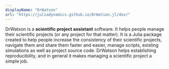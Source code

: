 ```yaml
---
displayName: "DrWatson"
url: "https://juliadynamics.github.io/DrWatson.jl/dev/"
---
```


DrWatson is a **scientific project assistant** software. It helps people manage their scientific projects (or any project for that matter). It is a Julia package created to help people increase the consistency of their scientific projects, navigate them and share them faster and  easier, manage scripts, existing simulations as well as project source  code. DrWatson helps establishing reproducibility, and in general it  makes managing a scientific project a simple job.